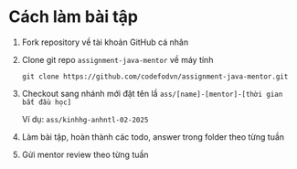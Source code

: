 # Cách làm bài tập

1. Fork repository về tài khoản GitHub cá nhân
2. Clone git repo `assignment-java-mentor` về máy tính
   ```
   git clone https://github.com/codefodvn/assignment-java-mentor.git
   ```
3. Checkout sang nhánh mới đặt tên lầ `ass/[name]-[mentor]-[thời gian bắt đầu học]`

   Ví dụ: `ass/kinhhg-anhntl-02-2025`
4. Làm bài tập, hoàn thành các todo, answer trong folder theo từng tuần
5. Gửi mentor review theo từng tuần
